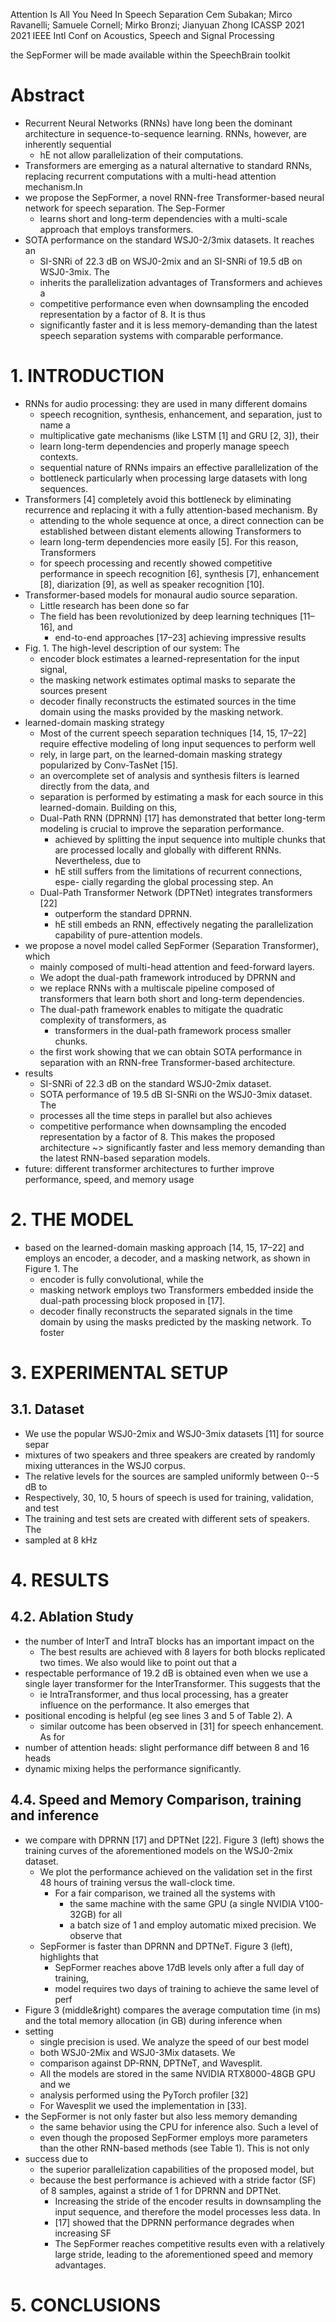 Attention Is All You Need In Speech Separation
Cem Subakan; Mirco Ravanelli; Samuele Cornell; Mirko Bronzi; Jianyuan Zhong
ICASSP 2021 2021 IEEE Intl Conf on Acoustics, Speech and Signal Processing

the SepFormer will be made available within the SpeechBrain toolkit

# Abstract

* Recurrent Neural Networks (RNNs) have long been the dominant architecture in
  sequence-to-sequence learning. RNNs, however, are inherently sequential
  * hE not allow parallelization of their computations. 
* Transformers are emerging as a natural alternative to standard RNNs,
  replacing recurrent computations with a multi-head attention mechanism.In
* we propose the SepFormer, a novel RNN-free Transformer-based neural network
  for speech separation. The Sep-Former 
  * learns short and long-term dependencies with a multi-scale approach that
    employs transformers.
* SOTA performance on the standard WSJ0-2/3mix datasets. It reaches an 
  * SI-SNRi of 22.3 dB on WSJ0-2mix and an SI-SNRi of 19.5 dB on WSJ0-3mix. The
  * inherits the parallelization advantages of Transformers and achieves a
  * competitive performance even when downsampling the encoded representation
    by a factor of 8. It is thus 
  * significantly faster and it is less memory-demanding than the latest speech
    separation systems with comparable performance.

# 1.  INTRODUCTION

* RNNs for audio processing: they are used in many different domains
  * speech recognition, synthesis, enhancement, and separation, just to name a
  * multiplicative gate mechanisms (like LSTM [1] and GRU [2, 3]), their
  * learn long-term dependencies and properly manage speech contexts.
  * sequential nature of RNNs impairs an effective parallelization of the
  * bottleneck particularly when processing large datasets with long sequences.
* Transformers [4] completely avoid this bottleneck by eliminating recurrence
  and replacing it with a fully attention-based mechanism. By 
  * attending to the whole sequence at once, a direct connection can be
    established between distant elements allowing Transformers to 
  * learn long-term dependencies more easily [5]. For this reason, Transformers
  * for speech processing and recently showed competitive performance in speech
    recognition [6], synthesis [7], enhancement [8], diarization [9], as well
    as speaker recognition [10].
* Transformer-based models for monaural audio source separation. 
  * Little research has been done so far
  * The field has been revolutionized by deep learning techniques [11–16], and
    * end-to-end approaches [17–23] achieving impressive results 
* Fig. 1. The high-level description of our system: The 
  * encoder block estimates a learned-representation for the input signal,
  * the masking network estimates optimal masks to separate the sources present
  * decoder finally reconstructs the estimated sources in the time domain using
    the masks provided by the masking network.
* learned-domain masking strategy
  * Most of the current speech separation techniques [14, 15, 17–22] require
    effective modeling of long input sequences to perform well
  * rely, in large part, on the learned-domain masking strategy popularized by
    Conv-TasNet [15].
  * an overcomplete set of analysis and synthesis filters is learned directly
    from the data, and 
  * separation is performed by estimating a mask for each source in this
    learned-domain. Building on this, 
  * Dual-Path RNN (DPRNN) [17] has demonstrated that 
    better long-term modeling is crucial to improve the separation performance.
    * achieved by splitting the input sequence into multiple chunks that are
      processed locally and globally with different RNNs. Nevertheless, due to
    * hE still suffers from the limitations of recurrent connections, espe-
      cially regarding the global processing step. An 
  * Dual-Path Transformer Network (DPTNet) integrates transformers [22]
    * outperform the standard DPRNN.
    * hE still embeds an RNN, effectively negating the parallelization
      capability of pure-attention models.
* we propose a novel model called SepFormer (Separation Transformer), which
  * mainly composed of multi-head attention and feed-forward layers. 
  * We adopt the dual-path framework introduced by DPRNN and 
  * we replace RNNs with a multiscale pipeline composed of transformers that
    learn both short and long-term dependencies. 
  * The dual-path framework enables to mitigate the quadratic complexity of
    transformers, as 
    * transformers in the dual-path framework process smaller chunks.
  * the first work showing that we can obtain SOTA performance in separation
    with an RNN-free Transformer-based architecture.
* results
  * SI-SNRi of 22.3 dB on the standard WSJ0-2mix dataset.
  * SOTA performance of 19.5 dB SI-SNRi on the WSJ0-3mix dataset. The
  * processes all the time steps in parallel but also achieves 
  * competitive performance when downsampling the encoded representation by a
    factor of 8. This makes the proposed architecture 
    ~> significantly faster and less memory demanding than the latest RNN-based
    separation models.
* future: different transformer architectures
  to further improve performance, speed, and memory usage

# 2.  THE MODEL

* based on the learned-domain masking approach [14, 15, 17–22] and employs an
  encoder, a decoder, and a masking network, as shown in Figure 1. The 
  * encoder is fully convolutional, while the 
  * masking network employs two Transformers embedded inside the dual-path
    processing block proposed in [17].
  * decoder finally reconstructs the separated signals in the time domain by
    using the masks predicted by the masking network. To foster

# 3.  EXPERIMENTAL SETUP

## 3.1. Dataset

* We use the popular WSJ0-2mix and WSJ0-3mix datasets [11] for source separ
* mixtures of two speakers and three speakers are created by randomly mixing
  utterances in the WSJ0 corpus.
* The relative levels for the sources are sampled uniformly between 0--5 dB to
* Respectively, 30, 10, 5 hours of speech is used for training, validation,
  and test
* The training and test sets are created with different sets of speakers. The
* sampled at 8 kHz

# 4.  RESULTS

## 4.2. Ablation Study

* the number of InterT and IntraT blocks has an important impact on the
  * The best results are achieved with 8 layers for both blocks replicated two
    times. We also would like to point out that a 
* respectable performance of 19.2 dB is obtained even when we use a single
  layer transformer for the InterTransformer. This suggests that the
  * ie IntraTransformer, and thus local processing, has a greater influence on
    the performance. It also emerges that 
* positional encoding is helpful (eg  see lines 3 and 5 of Table 2). A 
  * similar outcome has been observed in [31] for speech enhancement. As for
* number of attention heads: slight performance diff between 8 and 16 heads
* dynamic mixing helps the performance significantly.

## 4.4. Speed and Memory Comparison, training and inference

* we compare with DPRNN [17] and DPTNet [22]. Figure 3 (left) shows the
  training curves of the aforementioned models on the WSJ0-2mix dataset.
  * We plot the performance achieved on the validation set in the first 48 hours
    of training versus the wall-clock time. 
    * For a fair comparison, we trained all the systems with
      * the same machine with the same GPU (a single NVIDIA V100-32GB) for all
      * a batch size of 1 and employ automatic mixed precision. We observe that
  * SepFormer is faster than DPRNN and DPTNeT. Figure 3 (left), highlights that
    * SepFormer reaches above 17dB levels only after a full day of training,
    * model requires two days of training to achieve the same level of perf
* Figure 3 (middle&right) compares the average computation time (in ms) and the
  total memory allocation (in GB) during inference when 
* setting
  * single precision is used. We analyze the speed of our best model
  * both WSJ0-2Mix and WSJ0-3Mix datasets. We 
  * comparison against DP-RNN, DPTNeT, and Wavesplit. 
  * All the models are stored in the same NVIDIA RTX8000-48GB GPU and we
  * analysis performed using the PyTorch profiler [32]
  * For Wavesplit we used the implementation in [33].
* the SepFormer is not only faster but also less memory demanding
  * the same behavior using the CPU for inference also. Such a level of
  * even though the proposed SepFormer employs more parameters
    than the other RNN-based methods (see Table 1).  This is not only 
* success due to 
  * the superior parallelization capabilities of the proposed model, but
  * because the best performance is achieved with a stride factor (SF) of 8
    samples, against a stride of 1 for DPRNN and DPTNet.
    * Increasing the stride of the encoder results in downsampling the
      input sequence, and therefore the model processes less data. In
    * [17] showed that the DPRNN performance degrades when increasing SF
    * The SepFormer reaches competitive results even with a relatively large
      stride, leading to the aforementioned speed and memory advantages.

# 5.  CONCLUSIONS

